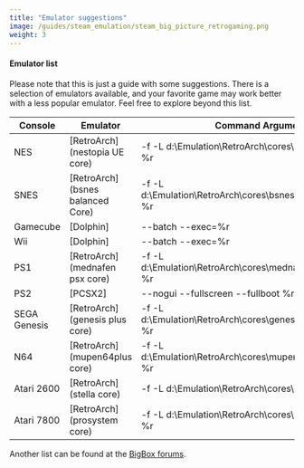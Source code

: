 ```yaml
---
title: "Emulator suggestions"
image: /guides/steam_emulation/steam_big_picture_retrogaming.png
weight: 3
---
```


#### Emulator list

Please note that this is just a guide with some suggestions. There is a selection of emulators available, and your favorite game may work better with a less popular emulator. Feel free to explore beyond this list.

| Console      | Emulator                          | Command Arguments                                                  |
| ------------ | --------------------------------- | ------------------------------------------------------------------ |
| NES          | [RetroArch] (nestopia UE core)    | -f -L d:\Emulation\RetroArch\cores\nestopia_libretro.dll %r        |
| SNES         | [RetroArch] (bsnes balanced Core) | -f -L d:\Emulation\RetroArch\cores\bsnes_balanced_libretro.dll %r  |
| Gamecube     | [Dolphin]                         | --batch --exec=%r                                                  |
| Wii          | [Dolphin]                         | --batch --exec=%r                                                  |
| PS1          | [RetroArch] (mednafen psx core)   | -f -L d:\Emulation\RetroArch\cores\mednafen_psx_libretro.dll %r    |
| PS2          | [PCSX2]                           | --nogui --fullscreen --fullboot %r                                 |
| SEGA Genesis | [RetroArch] (genesis plus core)   | -f -L d:\Emulation\RetroArch\cores\genesis_plus_gx_libretro.dll %r |
| N64          | [RetroArch] (mupen64plus core)    | -f -L d:\Emulation\RetroArch\cores\mupen64plus_libretro.dll %r     |
| Atari 2600   | [RetroArch] (stella core)         | -f -L d:\Emulation\RetroArch\cores\stella_libretro.dll %r          |
| Atari 7800   | [RetroArch] (prosystem core)      | -f -L d:\Emulation\RetroArch\cores\prosystem_libretro.dll %r       |

Another list can be found at the [BigBox forums](https://forums.launchbox-app.com/topic/28762-command-line-parameters-arguments/).
